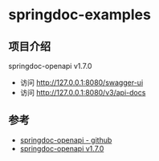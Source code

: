 # springdoc-examples

## 项目介绍

springdoc-openapi v1.7.0
- 访问 http://127.0.0.1:8080/swagger-ui
- 访问 http://127.0.0.1:8080/v3/api-docs

## 参考

- [springdoc-openapi - github](https://github.com/springdoc/springdoc-openapi/tree/v1.7.0)
- [springdoc-openapi v1.7.0](https://springdoc.org/v1/)
